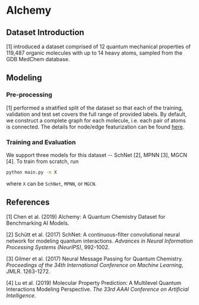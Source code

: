 # Alchemy

## Dataset Introduction

[1] introduced a dataset comprised of 12 quantum mechanical properties of 119,487 organic molecules with up to 14 
heavy atoms, sampled from the GDB MedChem database. 

## Modeling

### Pre-processing

[1] performed a stratified split of the dataset so that each of the training, validation and test set covers the 
full range of provided labels. By default, we construct a complete graph for each molecule, i.e. each pair of atoms  
is connected. The details for node/edge featurization can be found 
[here](https://lifesci.dgl.ai/api/data.html#alchemy-for-quantum-chemistry).

### Training and Evaluation

We support three models for this dataset -- SchNet [2], MPNN [3], MGCN [4]. To train from scratch, run 

```bash
python main.py -m X
```

where `X` can be `SchNet`, `MPNN`, or `MGCN`.

## References

[1] Chen et al. (2019) Alchemy: A Quantum Chemistry Dataset for Benchmarking AI Models.

[2] Schütt et al. (2017) SchNet: A continuous-filter convolutional neural network for modeling quantum interactions. 
*Advances in Neural Information Processing Systems (NeurIPS)*, 992-1002.

[3] Gilmer et al. (2017) Neural Message Passing for Quantum Chemistry. *Proceedings of the 34th International Conference on 
Machine Learning*, JMLR. 1263-1272.

[4] Lu et al. (2019) Molecular Property Prediction: A Multilevel Quantum Interactions Modeling Perspective. 
*The 33rd AAAI Conference on Artificial Intelligence*. 
